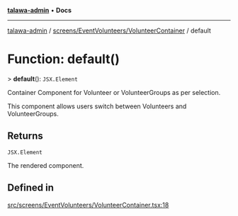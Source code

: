 [**talawa-admin**](../../../../README.md) • **Docs**

***

[talawa-admin](../../../../modules.md) / [screens/EventVolunteers/VolunteerContainer](../README.md) / default

# Function: default()

\> **default**(): `JSX.Element`

Container Component for Volunteer or VolunteerGroups as per selection.

This component allows users switch between Volunteers and VolunteerGroups.

## Returns

`JSX.Element`

The rendered component.

## Defined in

[src/screens/EventVolunteers/VolunteerContainer.tsx:18](https://github.com/PalisadoesFoundation/talawa-admin/blob/ec91a82db6f7a7a061fbb4ea9639f2bff335faa5/src/screens/EventVolunteers/VolunteerContainer.tsx#L18)
